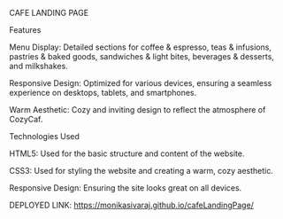 CAFE LANDING PAGE

 Features
 
Menu Display: Detailed sections for coffee & espresso, teas & infusions, pastries & baked goods, sandwiches & light bites, beverages & desserts, and milkshakes.

Responsive Design: Optimized for various devices, ensuring a seamless experience on desktops, tablets, and smartphones.

Warm Aesthetic: Cozy and inviting design to reflect the atmosphere of CozyCaf.

Technologies Used

HTML5: Used for the basic structure and content of the website.

CSS3: Used for styling the website and creating a warm, cozy aesthetic.

Responsive Design: Ensuring the site looks great on all devices.


DEPLOYED LINK:
 https://monikasivaraj.github.io/cafeLandingPage/
